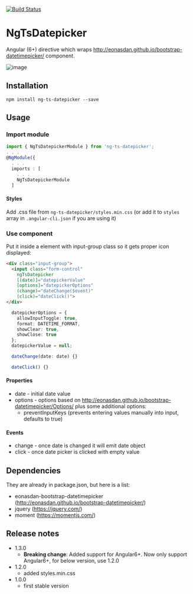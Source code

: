 [![Build Status](https://travis-ci.org/amphinicy/ng-ts-datepicker.svg?branch=master)](https://travis-ci.org/amphinicy/ng-ts-datepicker)

# NgTsDatepicker

Angular (6+) directive which wraps http://eonasdan.github.io/bootstrap-datetimepicker/ component.

![image](https://user-images.githubusercontent.com/2838038/35628522-73da393c-069c-11e8-953d-0bbc3b6ac785.png)

## Installation

`npm install ng-ts-datepicker --save`

## Usage

### Import module

```ts
import { NgTsDatepickerModule } from 'ng-ts-datepicker';
. . .
@NgModule({
  . . .
  imports : [
    . . .
    NgTsDatepickerModule
  ]
```

#### Styles

Add .css file from `ng-ts-datepicker/styles.min.css` (or add it to `styles` array in `.angular-cli.json` if you are using it)

### Use component

Put it inside a element with input-group class so it gets proper icon displayed:

```html
<div class="input-group">
  <input class="form-control"
    ngTsDatepicker
    [(date)]="datepickerValue"
    [options]="datepickerOptions"
    (change)="dateChange($event)"
    (click)="dateClick()">
</div>
```

```ts
  datepickerOptions = {
    allowInputToggle: true,
    format: DATETIME_FORMAT,
    showClear: true,
    showClose: true
  };
  datepickerValue = null;

  dateChange(date: date) {}

  dateClick() {}
```

#### Properties

- date - initial date value
- options - options based on http://eonasdan.github.io/bootstrap-datetimepicker/Options/ plus some additional options:
  - preventInputKeys (prevents entering values manually into input, defaults to true)

#### Events
- change - once date is changed it will emit date object
- click - once date picker is clicked with empty value

## Dependencies

They are already in package.json, but here is a list:

- eonasdan-bootstrap-datetimepicker (http://eonasdan.github.io/bootstrap-datetimepicker/)
- jquery (https://jquery.com/)
- moment (https://momentjs.com/)

## Release notes
- 1.3.0
  - **Breaking change**: Added support for Angular6+. Now only support Angular6+, for below version, use 1.2.0
- 1.2.0
  - added styles.min.css
- 1.0.0
  - first stable version
